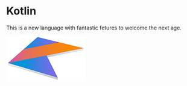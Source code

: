 # Kotlin
This is a new language with fantastic fetures to welcome the next age.

![Logo](https://github.com/ysy950803/Kotlin/blob/master/QQ20170608-192658%402x.png)
